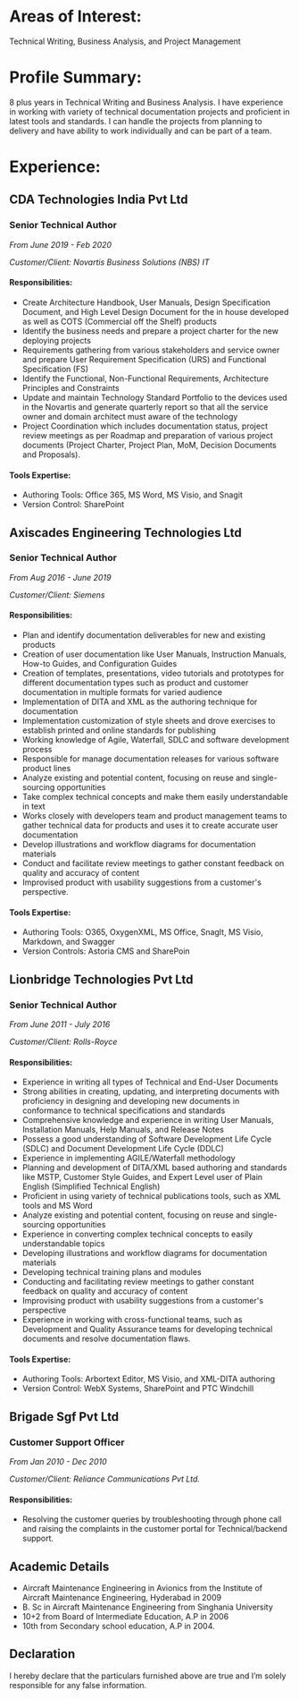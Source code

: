 # Areas of Interest:
Technical Writing, Business Analysis, and Project Management
# Profile Summary:
8 plus years in Technical Writing and Business Analysis. I have experience in working with variety of technical documentation projects and proficient in latest tools and standards. I can handle the projects from planning to delivery and have ability to work individually and can be part of a team.
# Experience:
## CDA Technologies India Pvt Ltd
### Senior Technical Author
*From June 2019 - Feb 2020*

*Customer/Client: Novartis Business Solutions (NBS) IT*
#### Responsibilities:
* Create Architecture Handbook, User Manuals, Design Specification Document, and High Level Design Document for the in house developed as well as COTS (Commercial off the Shelf) products
* Identify the business needs and prepare a project charter for the new deploying projects
* Requirements gathering from various stakeholders and service owner and prepare User Requirement Specification (URS) and Functional Specification (FS)
* Identify the Functional, Non-Functional Requirements, Architecture Principles and Constraints
* Update and maintain Technology Standard Portfolio to the devices used in the Novartis and generate quarterly report so that all the service owner and domain architect must aware of the technology
* Project Coordination which includes documentation status, project review meetings as per Roadmap and preparation of various project documents (Project Charter, Project Plan, MoM, Decision Documents and Proposals).
#### Tools Expertise:
* Authoring Tools: Office 365, MS Word, MS Visio, and Snagit
* Version Control: SharePoint
## Axiscades Engineering Technologies Ltd
### Senior Technical Author
*From Aug 2016 - June 2019*

*Customer/Client: Siemens*
#### Responsibilities:
* Plan and identify documentation deliverables for new and existing products
* Creation of user documentation like User Manuals, Instruction Manuals, How-to Guides, and Configuration Guides
* Creation of templates, presentations, video tutorials and prototypes for different documentation types such as product and customer documentation in multiple formats for varied audience
* Implementation of DITA and XML as the authoring technique for documentation
* Implementation customization of style sheets and drove exercises to establish printed and online standards for publishing
* Working knowledge of Agile, Waterfall, SDLC and software development process
* Responsible for manage documentation releases for various software product lines
* Analyze existing and potential content, focusing on reuse and single-sourcing opportunities
* Take complex technical concepts and make them easily understandable in text
* Works closely with developers team and product management teams to gather technical data for products and uses it to create accurate user documentation
* Develop illustrations and workflow diagrams for documentation materials
* Conduct and facilitate review meetings to gather constant feedback on quality and accuracy of content
* Improvised product with usability suggestions from a customer's perspective.
#### Tools Expertise:
* Authoring Tools: O365, OxygenXML, MS Office, SnagIt, MS Visio, Markdown, and Swagger
* Version Controls: Astoria CMS and SharePoin
## Lionbridge Technologies Pvt Ltd
### Senior Technical Author
*From June 2011 - July 2016*

*Customer/Client: Rolls-Royce*
#### Responsibilities:
* Experience in writing all types of Technical and End-User Documents
* Strong abilities in creating, updating, and interpreting documents with proficiency in designing and developing new documents in conformance to technical specifications and standards
* Comprehensive knowledge and experience in writing User Manuals, Installation Manuals, Help Manuals, and Release Notes
* Possess a good understanding of Software Development Life Cycle (SDLC) and Document Development Life Cycle (DDLC)
* Experience in implementing AGILE/Waterfall methodology
* Planning and development of DITA/XML based authoring and standards like MSTP, Customer Style Guides, and Expert Level user of Plain English (Simplified Technical English)
* Proficient in using variety of technical publications tools, such as XML tools and MS Word
* Analyze existing and potential content, focusing on reuse and single-sourcing opportunities
* Experience in converting complex technical concepts to easily understandable topics
* Developing illustrations and workflow diagrams for documentation materials
* Developing technical training plans and modules
* Conducting and facilitating review meetings to gather constant feedback on quality and accuracy of content
* Improvising product with usability suggestions from a customer's perspective
* Experience in working with cross-functional teams, such as Development and Quality Assurance teams for developing technical documents and resolve documentation flaws.
#### Tools Expertise:
* Authoring Tools: Arbortext Editor, MS Visio, and XML-DITA authoring
* Version Control: WebX Systems, SharePoint and PTC Windchill
## Brigade Sgf Pvt Ltd
### Customer Support Officer
*From Jan 2010 - Dec 2010*

*Customer/Client: Reliance Communications Pvt Ltd.*
#### Responsibilities:
* Resolving the customer queries by troubleshooting through phone call and raising the complaints in the customer portal for Technical/backend support.
## Academic Details
* Aircraft Maintenance Engineering in Avionics from the Institute of Aircraft Maintenance Engineering, Hyderabad in 2009
* B. Sc in Aircraft Maintenance Engineering from Singhania University
* 10+2 from Board of Intermediate Education, A.P in 2006
* 10th from Secondary school education, A.P in 2004.
## Declaration
I hereby declare that the particulars furnished above are true and I’m solely responsible for any false information.
